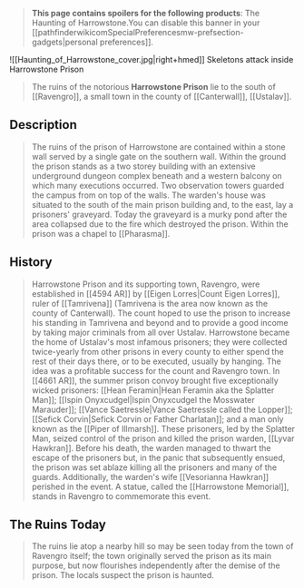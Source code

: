 > **This page contains spoilers for the following products**: The Haunting of Harrowstone.You can disable this banner in your [[pathfinderwikicomSpecialPreferencesmw-prefsection-gadgets|personal preferences]].

![[Haunting_of_Harrowstone_cover.jpg|right+hmed]] 
 Skeletons attack inside Harrowstone Prison
> The ruins of the notorious **Harrowstone Prison** lie to the south of [[Ravengro]], a small town in the county of [[Canterwall]], [[Ustalav]].



## Description

> The ruins of the prison of Harrowstone are contained within a stone wall served by a single gate on the southern wall. Within the ground the prison stands as a two storey building with an extensive underground dungeon complex beneath and a western balcony on which many executions occurred. Two observation towers guarded the campus from on top of the walls. The warden's house was situated to the south of the main prison building and, to the east, lay a prisoners' graveyard. Today the graveyard is a murky pond after the area collapsed due to the fire which destroyed the prison. Within the prison was a chapel to [[Pharasma]].


## History

> Harrowstone Prison and its supporting town, Ravengro, were established in [[4594 AR]] by [[Eigen Lorres|Count Eigen Lorres]], ruler of [[Tamrivena]] (Tamrivena is the area now known as the county of Canterwall). The count hoped to use the prison to increase his standing in Tamrivena and beyond and to provide a good income by taking major criminals from all over Ustalav. Harrowstone became the home of Ustalav's most infamous prisoners; they were collected twice-yearly from other prisons in every county to either spend the rest of their days there, or to be executed, usually by hanging. The idea was a profitable success for the count and Ravengro town.
> In [[4661 AR]], the summer prison convoy brought five exceptionally wicked prisoners: [[Hean Feramin|Hean Feramin aka the Splatter Man]]; [[Ispin Onyxcudgel|Ispin Onyxcudgel the Mosswater Marauder]]; [[Vance Saetressle|Vance Saetressle called the Lopper]]; [[Sefick Corvin|Sefick Corvin or Father Charlatan]]; and a man only known as the [[Piper of Illmarsh]]. These prisoners, led by the Splatter Man, seized control of the prison and killed the prison warden, [[Lyvar Hawkran]]. Before his death, the warden managed to thwart the escape of the prisoners but, in the panic that subsequently ensued, the prison was set ablaze killing all the prisoners and many of the guards. Additionally, the warden's wife [[Vesorianna Hawkran]] perished in the event. A statue, called the [[Harrowstone Memorial]], stands in Ravengro to commemorate this event.


## The Ruins Today

> The ruins lie atop a nearby hill so may be seen today from the town of Ravengro itself; the town originally served the prison as its main purpose, but now flourishes independently after the demise of the prison. The locals suspect the prison is haunted.








